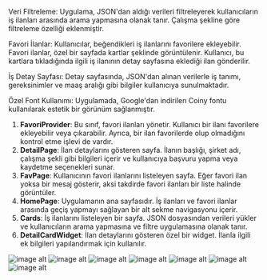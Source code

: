 Veri Filtreleme: Uygulama, JSON'dan aldığı verileri filtreleyerek kullanıcıların iş ilanları arasında arama yapmasına olanak tanır. Çalışma şekline göre filtreleme özelliği eklenmiştir.

Favori İlanlar: Kullanıcılar, beğendikleri iş ilanlarını favorilere ekleyebilir. Favori ilanlar, özel bir sayfada kartlar şeklinde görüntülenir. Kullanıcı, bu kartlara tıkladığında ilgili iş ilanının detay sayfasına eklediği ilan gönderilir.

İş Detay Sayfası: Detay sayfasında, JSON'dan alınan verilerle iş tanımı, gereksinimler ve maaş aralığı gibi bilgiler kullanıcıya sunulmaktadır.

Özel Font Kullanımı: Uygulamada, Google'dan indirilen Coiny fontu kullanılarak estetik bir görünüm sağlanmıştır.

 1. **FavoriProvider**: Bu sınıf, favori ilanları yönetir. Kullanıcı bir ilanı favorilere ekleyebilir veya çıkarabilir. Ayrıca, bir ilan favorilerde olup olmadığını kontrol etme işlevi de vardır.
 2. **DetailPage**: İlan detaylarını gösteren sayfa. İlanın başlığı, şirket adı, çalışma şekli gibi bilgileri içerir ve kullanıcıya başvuru yapma veya kaydetme seçenekleri sunar.
 3. **FavPage**: Kullanıcının favori ilanlarını listeleyen sayfa. Eğer favori ilan yoksa bir mesaj gösterir, aksi takdirde favori ilanları bir liste halinde görüntüler.
 4. **HomePage**: Uygulamanın ana sayfasıdır. İş ilanları ve favori ilanlar arasında geçiş yapmayı sağlayan bir alt sekme navigasyonu içerir.
 5. **Cards**: İş ilanlarını listeleyen bir sayfa. JSON dosyasından verileri yükler ve kullanıcıların arama yapmasına ve filtre uygulamasına olanak tanır.
 6. **DetailCardWidget**: İlan detaylarını gösteren özel bir widget. İlanla ilgili ek bilgileri yapılandırmak için kullanılır. 

![image alt](https://github.com/silanadgzl/is_ilan/blob/main/ss1.jpeg?raw=true)
![image alt](https://github.com/silanadgzl/is_ilan/blob/main/ss2.jpeg?raw=true)
![image alt](https://github.com/silanadgzl/is_ilan/blob/main/ss3.jpeg?raw=true)
![image alt](https://github.com/silanadgzl/is_ilan/blob/main/ss4.jpeg?raw=true)
![image alt](https://github.com/silanadgzl/is_ilan/blob/main/ss5.jpeg?raw=true)
![image alt](https://github.com/silanadgzl/is_ilan/blob/main/ss6.jpeg?raw=true)
![image alt](https://github.com/silanadgzl/is_ilan/blob/main/ss7.jpeg?raw=true)



